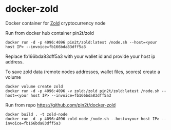 # docker-zold
Docker container for [Zold](http://zold.io/) cryptocurrency node

Run from docker hub container pin2t/zold

```
docker run -d -p 4096:4096 pin2t/zold:latest /node.sh --host=<your host IP> --invoice=fb166bda83dff5a3
```
Replace fb166bda83dff5a3 with your wallet id and provide your host ip address.

To save zold data (remote nodes addresses, wallet files, scores) create a volume
```
docker volume create zold 
docker run -d -p 4096:4096 -v zold:/zold pin2t/zold:latest /node.sh --host=<your host IP> --invoice=fb166bda83dff5a3
```

Run from repo https://github.com/pin2t/docker-zold 
```
docker build . -t zold-node
docker run -d -p 4096:4096 zold-node /node.sh --host=<your host IP> --invoice=fb166bda83dff5a3
```


